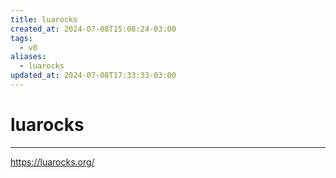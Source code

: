 ```yaml
---
title: luarocks
created_at: 2024-07-08T15:08:24-03:00
tags:
  - v0
aliases:
  - luarocks
updated_at: 2024-07-08T17:33:33-03:00
---
```

# luarocks
---

https://luarocks.org/